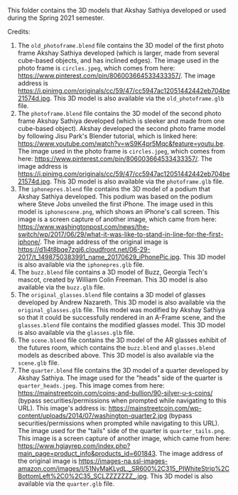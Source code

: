 This folder contains the 3D models that Akshay Sathiya developed or used during the Spring 2021 semester. 

Credits: 
1. The `old_photoframe.blend` file contains the 3D model of the first photo frame Akshay Sathiya developed (which is larger, made from several cube-based objects, and has inclined edges). The image used in the photo frame is `circles.jpeg`, which comes from here: https://www.pinterest.com/pin/806003664533433357/. The image address is https://i.pinimg.com/originals/cc/59/47/cc5947ac12051442442eb704be21574d.jpg. This 3D model is also available via the `old_photoframe.glb` file. 
2. The `photoframe.blend` file contains the 3D model of the second photo frame Akshay Sathiya developed (which is sleeker and made from one cube-based object). Akshay developed the second photo frame model by following Jisu Park's Blender tutorial, which is linked here: https://www.youtube.com/watch?v=wS9K4pr5Mqc&feature=youtu.be. The image used in the photo frame is `circles.jpeg`, which comes from here: https://www.pinterest.com/pin/806003664533433357/. The image address is https://i.pinimg.com/originals/cc/59/47/cc5947ac12051442442eb704be21574d.jpg. This 3D model is also available via the `photoframe.glb` file. 
3. The `iphonepres.blend` file contains the 3D model of a podium that Akshay Sathiya developed. This podium was based on the podium where Steve Jobs unveiled the first iPhone. The image used in this model is `iphonescene.png`, which shows an iPhone's call screen. This image is a screen capture of another image, which came from here: https://www.washingtonpost.com/news/the-switch/wp/2017/06/29/what-it-was-like-to-stand-in-line-for-the-first-iphone/. The image address of the original image is https://d1i4t8bqe7zgj6.cloudfront.net/06-29-2017/t_1498750383991_name_20170629_iPhonePic.jpg. This 3D model is also available via the `iphonepres.glb` file. 
4. The `buzz.blend` file contains a 3D model of Buzz, Georgia Tech's mascot, created by William Colin Freeman. This 3D model is also available via the `buzz.glb` file. 
5. The `original_glasses.blend` file contains a 3D model of glasses developed by Andrew Nazareth. This 3D model is also available via the `original_glasses.glb` file.  This model was modified by Akshay Sathiya so that it could be successfully rendered in an A-Frame scene, and the `glasses.blend` file contains the modified glasses model. This 3D model is also available via the `glasses.glb` file. 
6. The `scene.blend` file contains the 3D model of the AR glasses exhibit of the futures room, which contains the `buzz.blend` and `glasses.blend` models as described above. This 3D model is also available via the `scene.glb` file. 
7. The `quarter.blend` file contains the 3D model of a quarter developed by Akshay Sathiya. The image used for the "heads" side of the quarter is `quarter_heads.jpeg`. This image comes from here: https://mainstreetcoin.com/coins-and-bullion/90-silver-u-s-coins/ (bypass securities/permissions when prompted while navigating to this URL). This image's address is: https://mainstreetcoin.com/wp-content/uploads/2014/07/washington-quarter2.jpg (bypass securities/permissions when prompted while navigating to this URL). The image used for the "tails" side of the quarter is `quarter_tails.png`. This image is a screen capture of another image, which came from here: https://www.hgiayrep.com/index.php?main_page=product_info&products_id=601843. The image address of the original image is https://images-na.ssl-images-amazon.com/images/I/51NyMaKLydL._SR600%2C315_PIWhiteStrip%2CBottomLeft%2C0%2C35_SCLZZZZZZZ_.jpg. This 3D model is also available via the `quarter.glb` file. 
